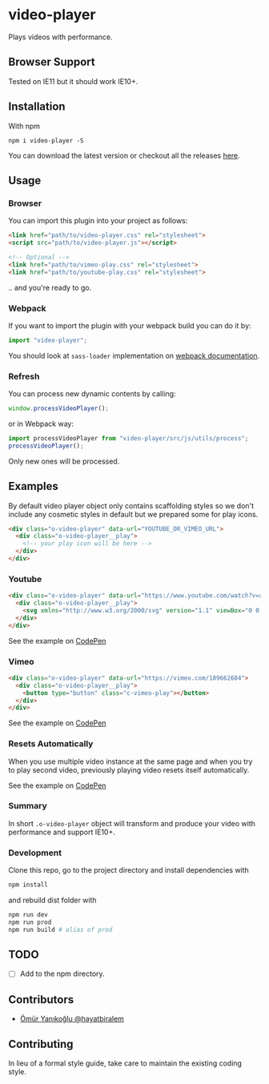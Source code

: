 # video-player
Plays videos with performance.

## Browser Support

Tested on IE11 but it should work IE10+.

## Installation

With npm

```
npm i video-player -S
```

You can download the latest version or checkout all the releases [here](https://github.com/hayatbiralem/video-player/releases).

## Usage

### Browser

You can import this plugin into your project as follows:

```html
<link href="path/to/video-player.css" rel="stylesheet">
<script src="path/to/video-player.js"></script>

<!-- Optional -->
<link href="path/to/vimeo-play.css" rel="stylesheet">
<link href="path/to/youtube-play.css" rel="stylesheet">
```

.. and you're ready to go.

### Webpack

If you want to import the plugin with your webpack build you can do it by:

```js
import "video-player";
```

You should look at `sass-loader` implementation on [webpack documentation](https://webpack.js.org/loaders/sass-loader/).

### Refresh

You can process new dynamic contents by calling:

```js
window.processVideoPlayer();
```

or in Webpack way:

```js
import processVideoPlayer from "video-player/src/js/utils/process";
processVideoPlayer();
```

Only new ones will be processed.

## Examples

By default video player object only contains scaffolding styles so we don't include any cosmetic styles in default but we prepared some for play icons.

```html
<div class="o-video-player" data-url="YOUTUBE_OR_VIMEO_URL">
  <div class="o-video-player__play">
    <!-- your play icon will be here -->
  </div>
</div>
```


### Youtube

```html
<div class="o-video-player" data-url="https://www.youtube.com/watch?v=aKJvbTEnp0I">
  <div class="o-video-player__play">
    <svg xmlns="http://www.w3.org/2000/svg" version="1.1" viewBox="0 0 68 48"><path fill="#f00" fill-opacity="0.8" d="M66.52,7.74c-0.78-2.93-2.49-5.41-5.42-6.19C55.79,.13,34,0,34,0S12.21,.13,6.9,1.55 C3.97,2.33,2.27,4.81,1.48,7.74C0.06,13.05,0,24,0,24s0.06,10.95,1.48,16.26c0.78,2.93,2.49,5.41,5.42,6.19 C12.21,47.87,34,48,34,48s21.79-0.13,27.1-1.55c2.93-0.78,4.64-3.26,5.42-6.19C67.94,34.95,68,24,68,24S67.94,13.05,66.52,7.74z"></path><path d="M 45,24 27,14 27,34" fill="#fff"></path></svg>
  </div>
</div>
```

See the example on [CodePen](https://soon.io)


### Vimeo

```html
<div class="o-video-player" data-url="https://vimeo.com/189662684">
  <div class="o-video-player__play">
    <button type="button" class="c-vimeo-play"></button>
  </div>
</div>
```

See the example on [CodePen](https://soon.io)

### Resets Automatically

When you use multiple video instance at the same page and when you try to play second video, previously playing video resets itself automatically.

See the example on [CodePen](https://soon.io)

### Summary

In short `.o-video-player` object will transform and produce your video with performance and support IE10+.

### Development

Clone this repo, go to the project directory and install dependencies with

```bash
npm install
```

and rebuild dist folder with

```bash
npm run dev
npm run prod
npm run build # alias of prod
```

## TODO

- [ ] Add to the npm directory.

## Contributors

- [Ömür Yanıkoğlu @hayatbiralem](https://twitter.com/hayatbiralem)

## Contributing

In lieu of a formal style guide, take care to maintain the existing coding style.
